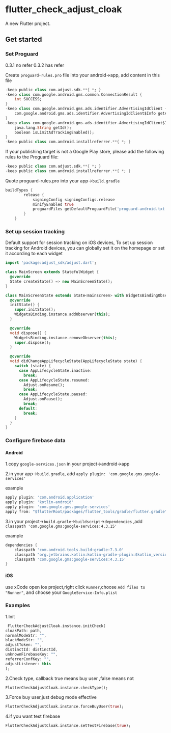 # flutter_check_adjust_cloak

A new Flutter project.

## Get started

### Set Proguard

0.3.1  no refer
0.3.2  has refer

Create `proguard-rules.pro` file into your android->app, add content in this file
```dart
-keep public class com.adjust.sdk.**{ *; }
-keep class com.google.android.gms.common.ConnectionResult {
    int SUCCESS;
}
-keep class com.google.android.gms.ads.identifier.AdvertisingIdClient {
    com.google.android.gms.ads.identifier.AdvertisingIdClient$Info getAdvertisingIdInfo(android.content.Context);
}
-keep class com.google.android.gms.ads.identifier.AdvertisingIdClient$Info {
    java.lang.String getId();
    boolean isLimitAdTrackingEnabled();
}
-keep public class com.android.installreferrer.**{ *; }
```

If your publishing target is not a Google Play store, please add the following rules to the Proguard file:
```dart
-keep public class com.adjust.sdk.**{ *; }
-keep public class com.android.installreferrer.**{ *; }
```

Quote proguard-rules.pro into your app->`build.gradle`
```dart
buildTypes {
        release {
            signingConfig signingConfigs.release
            minifyEnabled true
            proguardFiles getDefaultProguardFile('proguard-android.txt'), 'proguard-rules.pro'
        }
    }
```

### Set up session tracking

Default support for session tracking on iOS devices, To set up session tracking for Android devices, you can globally set it on the homepage or set it according to each widget
```dart
import 'package:adjust_sdk/adjust.dart';

class MainScreen extends StatefulWidget {
  @override
  State createState() => new MainScreenState();
}

class MainScreenState extends State<mainscreen> with WidgetsBindingObserver {
  @override
  initState() {
    super.initState();
    WidgetsBinding.instance.addObserver(this);
  }

  @override
  void dispose() {
    WidgetsBinding.instance.removeObserver(this);
    super.dispose();
  }

  @override
  void didChangeAppLifecycleState(AppLifecycleState state) {
    switch (state) {
      case AppLifecycleState.inactive:
        break;
      case AppLifecycleState.resumed:
        Adjust.onResume();
        break;
      case AppLifecycleState.paused:
        Adjust.onPause();
        break;
      default:
        break;
    }
  }
}
```

### Configure firebase data

#### Android 
1.copy `google-services.json` in your project->android->app

2.in your app->`build.gradle`, add `apply plugin: 'com.google.gms.google-services'`

example

```dart
apply plugin: 'com.android.application'
apply plugin: 'kotlin-android'
apply plugin: 'com.google.gms.google-services'
apply from: "$flutterRoot/packages/flutter_tools/gradle/flutter.gradle"
```
3.in your project->`build.gradle`->`buildscript`->`dependencies` ,add ` classpath 'com.google.gms:google-services:4.3.15'`

example

```dart
dependencies {
    classpath 'com.android.tools.build:gradle:7.3.0'
    classpath "org.jetbrains.kotlin:kotlin-gradle-plugin:$kotlin_version"
    classpath 'com.google.gms:google-services:4.3.15'
}
```

#### iOS
use xCode open ios project,right click `Runner`,choose `Add files to "Runner"`, and choose your `GoogleService-Info.plist`

### Examples

1.Init
```dart
 FlutterCheckAdjustCloak.instance.initCheck(
cloakPath: path,
normalModeStr: "",
blackModeStr: "",
adjustToken: "",
distinctId: distinctId,
unknownFirebaseKey: "",
referrerConfKey: "",
adjustListener: this
);
```
2.Check type, callback true means buy user ,false means not
```dart
FlutterCheckAdjustCloak.instance.checkType();
```

3.Force buy user,just debug mode effective
```dart
FlutterCheckAdjustCloak.instance.forceBuyUser(true);
```
4.if you want test firebase
```dart
FlutterCheckAdjustCloak.instance.setTestFirebase(true);
```


